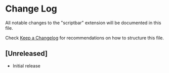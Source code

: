 # Change Log

All notable changes to the "scriptbar" extension will be documented in this file.

Check [Keep a Changelog](http://keepachangelog.com/) for recommendations on how to structure this file.

## [Unreleased]

- Initial release